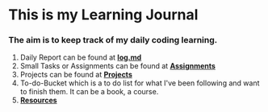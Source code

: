 # This is my Learning Journal
### The aim is to keep track of my daily coding learning.

1. Daily Report can be found at **[log.md](https://github.com/XixianEtter/LEARNING/blob/master/log.md)**
2. Small Tasks or Assignments can be found at **[Assignments]()**
3. Projects can be found at **[Projects]()**
4. To-do-Bucket which is a to do list for what I've been following and want to finish them. It can be a book, a course.
5. **[Resources]()**

